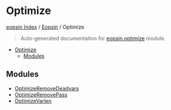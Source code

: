 # Optimize

[eopsin Index](../../README.md#eopsin-index) /
[Eopsin](../index.md#eopsin) /
Optimize

> Auto-generated documentation for [eopsin.optimize](https://github.com/ImperatorLang/eopsin/blob/feat/docs/eopsin/optimize/__init__.py) module.

- [Optimize](#optimize)
  - [Modules](#modules)

## Modules

- [OptimizeRemoveDeadvars](./optimize_remove_deadvars.md)
- [OptimizeRemovePass](./optimize_remove_pass.md)
- [OptimizeVarlen](./optimize_varlen.md)